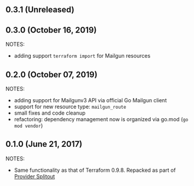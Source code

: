 ## 0.3.1 (Unreleased)
## 0.3.0 (October 16, 2019)

NOTES:

* adding support `terraform import` for Mailgun resources 


## 0.2.0 (October 07, 2019)

NOTES:

* adding support for Mailgunv3 API via official Go Mailgun client
* support for new resource type: `mailgun_route`
* small fixes and code cleanup
* refactoring: dependency management now is organized via go.mod (`go mod vendor`)

## 0.1.0 (June 21, 2017)

NOTES:

* Same functionality as that of Terraform 0.9.8. Repacked as part of [Provider Splitout](https://www.hashicorp.com/blog/upcoming-provider-changes-in-terraform-0-10/)
